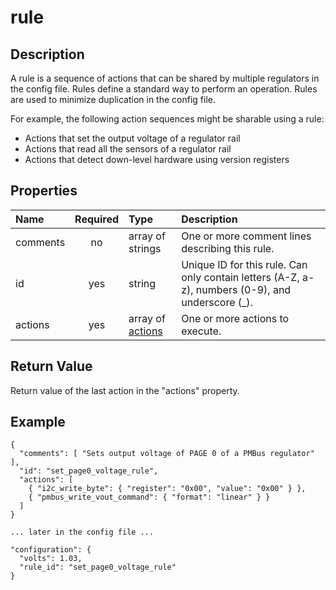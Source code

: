 # rule

## Description
A rule is a sequence of actions that can be shared by multiple regulators in
the config file.  Rules define a standard way to perform an operation.  Rules
are used to minimize duplication in the config file.

For example, the following action sequences might be sharable using a rule:
* Actions that set the output voltage of a regulator rail
* Actions that read all the sensors of a regulator rail
* Actions that detect down-level hardware using version registers

## Properties
| Name | Required | Type | Description |
| :--- | :------: | :--- | :---------- |
| comments | no | array of strings | One or more comment lines describing this rule. |
| id | yes | string | Unique ID for this rule.  Can only contain letters (A-Z, a-z), numbers (0-9), and underscore (\_). |
| actions | yes | array of [actions](action.md) | One or more actions to execute. |

## Return Value
Return value of the last action in the "actions" property.

## Example
```
{
  "comments": [ "Sets output voltage of PAGE 0 of a PMBus regulator" ],
  "id": "set_page0_voltage_rule",
  "actions": [
    { "i2c_write_byte": { "register": "0x00", "value": "0x00" } },
    { "pmbus_write_vout_command": { "format": "linear" } }
  ]
}

... later in the config file ...

"configuration": {
  "volts": 1.03,
  "rule_id": "set_page0_voltage_rule"
}
```
